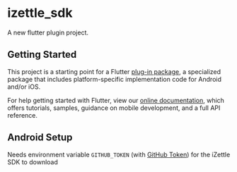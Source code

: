 # izettle_sdk

A new flutter plugin project.

## Getting Started

This project is a starting point for a Flutter
[plug-in package](https://flutter.dev/developing-packages/),
a specialized package that includes platform-specific implementation code for
Android and/or iOS.

For help getting started with Flutter, view our
[online documentation](https://flutter.dev/docs), which offers tutorials,
samples, guidance on mobile development, and a full API reference.

## Android Setup

Needs environment variable `GITHUB_TOKEN` (with [GitHub Token](https://help.github.com/en/github/authenticating-to-github/creating-a-personal-access-token-for-the-command-line)) for the iZettle SDK to download